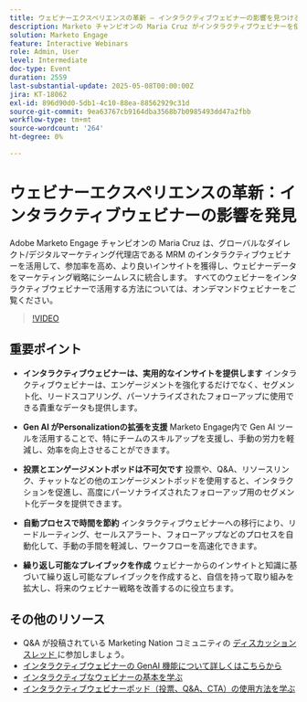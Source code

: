 ```yaml
---
title: ウェビナーエクスペリエンスの革新 – インタラクティブウェビナーの影響を見つける
description: Marketo チャンピオンの Maria Cruz がインタラクティブウェビナーを使用して、エンゲージメントを強化し、インサイトを得て、MRM でのマーケティングを強化する方法を説明します。 オンデマンドで今すぐ視聴
solution: Marketo Engage
feature: Interactive Webinars
role: Admin, User
level: Intermediate
doc-type: Event
duration: 2559
last-substantial-update: 2025-05-08T00:00:00Z
jira: KT-18062
exl-id: 896d90d0-5db1-4c10-88ea-88562929c31d
source-git-commit: 9ea63767cb9164dba3568b7b0985493dd47a2fbb
workflow-type: tm+mt
source-wordcount: '264'
ht-degree: 0%

---
```


# ウェビナーエクスペリエンスの革新：インタラクティブウェビナーの影響を発見

Adobe Marketo Engage チャンピオンの Maria Cruz は、グローバルなダイレクト/デジタルマーケティング代理店である MRM のインタラクティブウェビナーを活用して、参加率を高め、より良いインサイトを獲得し、ウェビナーデータをマーケティング戦略にシームレスに統合します。 すべてのウェビナーをインタラクティブウェビナーで活用する方法については、オンデマンドウェビナーをご覧ください。

>[!VIDEO](https://video.tv.adobe.com/v/3458099/?learn=on&enablevpops)

## 重要ポイント

* **インタラクティブウェビナーは、実用的なインサイトを提供します** インタラクティブウェビナーは、エンゲージメントを強化するだけでなく、セグメント化、リードスコアリング、パーソナライズされたフォローアップに使用できる貴重なデータも提供します。

* **Gen AI がPersonalizationの拡張を支援** Marketo Engage内で Gen AI ツールを活用することで、特にチームのスキルアップを支援し、手動の労力を軽減し、効率を向上させることができます。

* **投票とエンゲージメントポッドは不可欠です** 投票や、Q&amp;A、リソースリンク、チャットなどの他のエンゲージメントポッドを使用すると、インタラクションを促進し、高度にパーソナライズされたフォローアップ用のセグメント化データを提供できます。

* **自動プロセスで時間を節約** インタラクティブウェビナーへの移行により、リードルーティング、セールスアラート、フォローアップなどのプロセスを自動化して、手動の手間を軽減し、ワークフローを高速化できます。

* **繰り返し可能なプレイブックを作成** ウェビナーからのインサイトと知識に基づいて繰り返し可能なプレイブックを作成すると、自信を持って取り組みを拡大し、将来のウェビナー戦略を改善するのに役立ちます。

## その他のリソース

* Q&amp;A が投稿されている Marketing Nation コミュニティの [ ディスカッションスレッド ](https://nation.marketo.com/t5/product-blogs/on-demand-learn-from-your-peers-revolutionizing-your-webinar/ba-p/356260) に参加しましょう。
* [ インタラクティブウェビナーの GenAI 機能について詳しくはこちらから ](https://nation.marketo.com/t5/latest-product-innovations/discover-how-genai-can-elevate-your-upcoming-webinars/ba-p/355055)
* [ インタラクティブなウェビナーの基本を学ぶ ](https://experienceleague.adobe.com/en/docs/marketo/using/product-docs/demand-generation/events/interactive-webinars/interactive-webinars-overview)
* [ インタラクティブウェビナーポッド（投票、Q&amp;A、CTA）の使用方法を学ぶ ](https://experienceleague.adobe.com/en/docs/marketo/using/product-docs/demand-generation/events/interactive-webinars/best-practices-for-interactive-webinars)